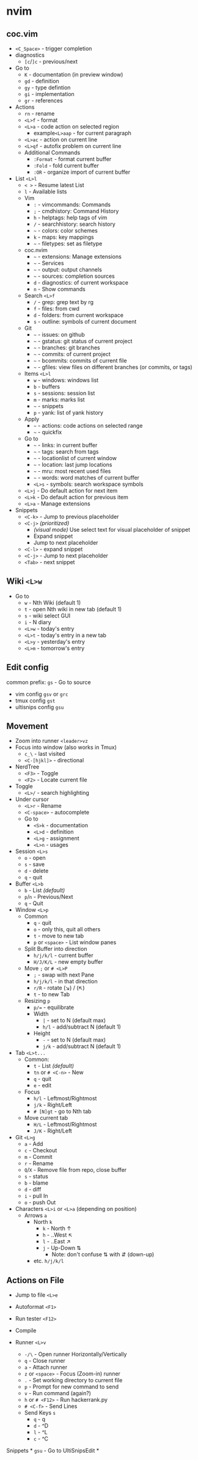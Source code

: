 nvim
==================================================

coc.vim
-------------------------
* `<C_Space>` - trigger completion
* diagnostics
    * `[c`/`]c` - previous/next
* Go to
    * `K` - documentation (in preview window)
    * `gd` - definition
    * `gy` - type defintion
    * `gi` - implementation
    * `gr` - references
* Actions
    * `rn` - rename
    * `<L>f` - format
    * `<L>a` - code action on selected region
        * example`<L>aap` - for current paragraph
    * `<L>ac` - action on current line
    * `<L>qf` - autofix problem on current line
    * Additional Commands
        * `:Format` - format current buffer
        * `:Fold` - fold current buffer
        * `:OR` - organize import of current buffer
* List `<L>l`
    * `< >` - Resume latest List
    * `l` - Available lists
    * Vim
        * `:` - vimcommands: Commands
        * `;` - cmdhistory: Command History
        * `h` - helptags: help tags of vim
        * `/` - searchhistory: search history
        * `~` - colors: color schemes
        * `k` - maps: key mappings
        * `~` - filetypes: set as filetype
    * coc.nvim
        * `~` - extensions: Manage extensions
        * `~` - Services
        * `~` - output: output channels
        * `~` - sources: completion sources
        * `d` - diagnostics: of current workspace
        * `n` - Show commands
    * Search `<L>f`
        * `/` - grep: grep text by rg
        * `f` - files: from cwd
        * `d` - folders: from current workspace
        * `s` - outline: symbols of current document
    * Git
        * `~` - issues: on github
        * `~` - gstatus: git status of current project
        * `~` - branches: git branches
        * `~` - commits: of current project
        * `~` - bcommits: commits of current file
        * `~` - gfiles: view files on different branches (or commits, or tags)
    * Items `<L>l`
        * `w` - windows: windows list
        * `b` - buffers
        * `s` -  sessions: session list
        * `m` - marks: marks list
        * `~` - snippets
        * `p` - yank: list of yank history
    * Apply
        * `~` - actions: code actions on selected range
        * `~` - quickfix
    * Go to
        * `~` - links: in current buffer
        * `~` - tags: search from tags
        * `~` - locationlist of current window
        * `~` - location: last jump locations
        * `~` - mru: most recent used files
        * `~` - words: word matches of current buffer
        * `<L>s` - symbols: search workspace symbols
    * `<L>j` - Do default action for next item
    * `<L>k` - Do default action for previous item
    * `<L>a` - Manage extensions
* Snippets
    * `<C-k>` - Jump to previous placeholder
    * `<C-j>` *(prioritized)*
        * *(visual mode)* Use select text for visual placeholder of snippet
        * Expand snippet
        * Jump to next placeholder
    * `<C-l>` - expand snippet
    * `<C-j>` - Jump to next placeholder
    * `<Tab>` - next snippet

## Wiki `<L>w`
* Go to
    * `w` - Nth Wiki (default 1)
    * `t` - open Nth wiki in new tab (default 1)
    * `s` - wiki select GUI
    * `i` - N diary
    * `<L>w` - today's entry
    * `<L>t` - today's entry in a new tab
    * `<L>y` - yesterday's entry
    * `<L>m` - tomorrow's entry

Edit config
--------------------------------------------------
common prefix: `gs` - Go to source
* vim config `gsv` or `grc`
* tmux config `gst`
* ultisnips config `gsu`


Movement
--------------------------------------------------
* Zoom into runner `<leader>vz`
* Focus into window (also works in Tmux)
    * `c_\` - last visited
    * `<C-[hjkl]>` - directional
* NerdTree
    * `<F3>` - Toggle
    * `<F2>` - Locate current file
* Toggle
    * `<L>/` - search highlighting
* Under cursor
    * `<L>r` - Rename
    * `<C-space>` - autocomplete
    * Go to
        * `<S>k` - documentation
        * `<L>d` - definition
        * `<L>g` - assignment
        * `<L>n` - usages
* Session `<L>s`
    * `o` - open
    * `s` - save
    * `d` - delete
    * `q` - quit
* Buffer `<L>b`
    * `b`   - List *(default)*
    * `p`/`n` - Previous/Next
    * `q`   - Quit
* Window `<L>p`
	* Common
        * `q` - quit
        * `o` - only this, quit all others
        * `t` - move to new tab
        * `p` or `<space>` - List window panes
    * Split Buffer into direction
		* `h/j/k/l` - current buffer
		* `H/J/K/L` - new empty buffer
	* Move `;` or `# <L>P`
		* `;` - swap with next Pane
		* `h/j/k/l` - in that direction
		* `r/R` - rotate (↘) / (↖)
		* `t` - to new Tab
    * Resizing `p`
        * `p/=` - equilibrate
        * Width
            * `|` - set to N (default max)
            * `h/l` - add/subtract N (default 1)
        * Height
            * `-` - set to N (default max)
            * `j/k` - add/subtract N (default 1)
* Tab `<L>t...`
    * Common:
        * `t` - List *(default)*
        * `tn` or `# <C-n>`  - New
        * `q` - quit
        * `e` - edit
    * Focus
        * `h/l` - Leftmost/Rightmost
        * `j/k` - Right/Left
        * `# [N]gt` - go to Nth tab
    * Move current tab
        * `H/L` - Leftmost/Rightmost
        * `J/K` - Right/Left
* Git `<L>g`
    * `a` - Add
    * `c` - Checkout
    * `m` - Commit
    * `r` - Rename
    * `Q`/`X` - Remove file from repo, close buffer
    * `s` - status
    * `b` - blame
    * `d` - diff
    * `i` - pull In
    * `o` - push Out
* Characters `<L>i` or `<L>a` (depending on position)
    * Arrows `a`
        * North `k`
            * `k` - North   ↑
            * `h` - ..West  ↖
            * `l` - ..East  ↗
            * `j` - Up-Down ⇅
                * Note: don't confuse ⇅ with ⇵ (down-up)
        * etc. `h/j/k/l`


Actions on File
--------------------------------------------------
* Jump to file `<L>e`
* Autoformat `<F1>`
* Run tester `<F12>`
* Compile

* Runner `<L>v`
    * `-/\` - Open runner Horizontally/Vertically
    * `q` - Close runner
    * `a` - Attach runner
    * `z` or `<space>` - Focus (Zoom-in) runner
    * `.` - Set working directory to current file
    * `p` - Prompt for new command to send
    * `v` - Run command (again?)
    * `h` or `# <F12>` - Run hackerrank.py
    * `# <C-f>` - Send Lines
    * Send Keys `s`
        * `q` - q
        * `d` - ^D
        * `l` - ^L
        * `c` - ^C

Snippets
    * `gsu` - Go to UltiSnipsEdit
    *

